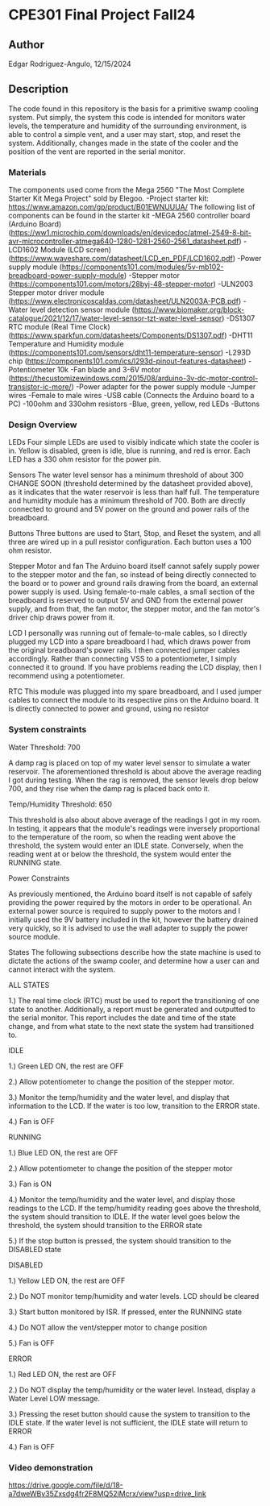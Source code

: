 # CPE301 Final Project Fall24

## Author
Edgar Rodriguez-Angulo, 12/15/2024

## Description
The code found in this repository is the basis for a primitive swamp cooling system. Put simply, the system this code is intended for monitors water levels, the temperature and humidity of the surrounding environment, is able to control a simple vent, and a user may start, stop, and reset the system. Additionally, changes made in the state of the cooler and the position of the vent are reported in the serial monitor.

### Materials
The components used come from the Mega 2560 "The Most Complete Starter Kit Mega Project" sold by Elegoo.
-Project starter kit: https://www.amazon.com/gp/product/B01EWNUUUA/
The following list of components can be found in the starter kit
-MEGA 2560 controller board (Arduino Board) (https://ww1.microchip.com/downloads/en/devicedoc/atmel-2549-8-bit-avr-microcontroller-atmega640-1280-1281-2560-2561_datasheet.pdf)
-LCD1602 Module (LCD screen) (https://www.waveshare.com/datasheet/LCD_en_PDF/LCD1602.pdf)
-Power supply module (https://components101.com/modules/5v-mb102-breadboard-power-supply-module)
-Stepper motor (https://components101.com/motors/28byj-48-stepper-motor)
-ULN2003 Stepper motor driver module (https://www.electronicoscaldas.com/datasheet/ULN2003A-PCB.pdf)
-Water level detection sensor module (https://www.biomaker.org/block-catalogue/2021/12/17/water-level-sensor-tzt-water-level-sensor)
-DS1307 RTC module (Real Time Clock) (https://www.sparkfun.com/datasheets/Components/DS1307.pdf)
-DHT11 Temperature and Humidity module (https://components101.com/sensors/dht11-temperature-sensor)
-L293D chip (https://components101.com/ics/l293d-pinout-features-datasheet)
-Potentiometer 10k
-Fan blade and 3-6V motor (https://thecustomizewindows.com/2015/08/arduino-3v-dc-motor-control-transistor-ic-more/)
-Power adapter for the power supply module
-Jumper wires
-Female to male wires
-USB cable (Connects the Arduino board to a PC)
-100ohm and 330ohm resistors
-Blue, green, yellow, red LEDs
-Buttons

### Design Overview

LEDs
Four simple LEDs are used to visibly indicate which state the cooler is in. Yellow is disabled, green is idle, blue is running, and red is error. Each LED has a 330 ohm resistor for the power pin.

Sensors
The water level sensor has a minimum threshold of about 300 CHANGE SOON (threshold determined by the datasheet provided above), as it indicates that the water reservoir is less than half full. The temperature and humidity module has a minimum threshold of 700. Both are directly connected to ground and 5V power on the ground and power rails of the breadboard.

Buttons
Three buttons are used to Start, Stop, and Reset the system, and all three are wired up in a pull resistor configuration. Each button uses a 100 ohm resistor.

Stepper Motor and fan
The Arduino board itself cannot safely supply power to the stepper motor and the fan, so instead of being directly connected to the board or to power and ground rails drawing from the board, an external power supply is used. Using female-to-male cables, a small section of the breadboard is reserved to output 5V and GND from the external power supply, and from that, the fan motor, the stepper motor, and the fan motor's driver chip draws power from it.

LCD
I personally was running out of female-to-male cables, so I directly plugged my LCD into a spare breadboard I had, which draws power from the original breadboard's power rails. I then connected jumper cables accordingly. Rather than connecting VSS to a potentiometer, I simply connected it to ground. If you have problems reading the LCD display, then I recommend using a potentiometer.

RTC
This module was plugged into my spare breadboard, and I used jumper cables to connect the module to its respective pins on the Arduino board. It is directly connected to power and ground, using no resistor

### System constraints
Water Threshold: 700

A damp rag is placed on top of my water level sensor to simulate a water reservoir. The aforementioned threshold is about above the average reading I got during testing. When the rag is removed, the sensor levels drop below 700, and they rise when the damp rag is placed back onto it.

Temp/Humidity Threshold: 650

This threshold is also about above average of the readings I got in my room. In testing, it appears that the module's readings were inversely proportional to the temperature of the room, so when the reading went above the threshold, the system would enter an IDLE state. Conversely, when the reading went at or below the threshold, the system would enter the RUNNING state.

Power Constraints

As previously mentioned, the Arduino board itself is not capable of safely providing the power required by the motors in order to be operational. An external power source is required to supply power to the motors and I initially used the 9V battery included in the kit, however the battery drained very quickly, so it is advised to use the wall adapter to supply the power source module.

States
The following subsections describe how the state machine is used to dictate the actions of the swamp cooler, and determine how a user can and cannot interact with the system.

ALL STATES

1.) The real time clock (RTC) must be used to report the transitioning of one state to another. Additionally, a report must be generated and outputted to the serial monitor. This report includes the date and time of the state change, and from what state to the next state the system had transitioned to.

IDLE

1.) Green LED ON, the rest are OFF

2.) Allow potentiometer to change the position of the stepper motor.

3.) Monitor the temp/humidity and the water level, and display that information to the LCD. If the water is too low, transition to the ERROR state. 

4.) Fan is OFF

RUNNING

1.) Blue LED ON, the rest are OFF

2.) Allow potentiometer to change the position of the stepper motor

3.) Fan is ON

4.) Monitor the temp/humidity and the water level, and display those readings to the LCD. If the temp/humidity reading goes above the threshold, the system should transition to IDLE. If the water level goes below the threshold, the system should transition to the ERROR state

5.) If the stop button is pressed, the system should transition to the DISABLED state

DISABLED

1.) Yellow LED ON, the rest are OFF

2.) Do NOT monitor temp/humidity and water levels. LCD should be cleared

3.) Start button monitored by ISR. If pressed, enter the RUNNING state

4.) Do NOT allow the vent/stepper motor to change position

5.) Fan is OFF

ERROR

1.) Red LED ON, the rest are OFF

2.) Do NOT display the temp/humidity or the water level. Instead, display a Water Level LOW message.

3.) Pressing the reset button should cause the system to transition to the IDLE state. If the water level is not sufficient, the IDLE state will return to ERROR

4.) Fan is OFF


### Video demonstration
https://drive.google.com/file/d/18-a7dweWBv35Zxsdg4fr2F8MQ52iMcrx/view?usp=drive_link